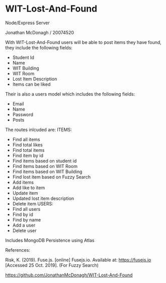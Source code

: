 # WIT-Lost-And-Found
Node/Express Server

Jonathan McDonagh / 20074520

With WIT-Lost-And-Found users will be able to post items they have found, they include the following fields:
  - Student Id
  - Name
  - WIT Building
  - WIT Room
  - Lost Item Description  
  - Items can be liked 

Their is also a users model which includes the following fields:
  - Email
  - Name
  - Password
  - Posts
  
The routes inlcuded are:
ITEMS:
  - Find all items
  - Find total likes
  - Find total items
  - Find item by id
  - Find items based on student id
  - Find items based on WIT Room
  - Find items based on WIT Building
  - Find lost item based on Fuzzy Search
  - Add items
  - Add like to item
  - Update item
  - Updated lost item description
  - Delete item
USERS:
  - Find all users
  - Find by id
  - Find by name
  - Add a user
  - Delete user

Includes MongoDB Persistence using Atlas

References:

Risk, K. (2019). Fuse.js. [online] Fusejs.io. Available at: https://fusejs.io [Accessed 25 Oct. 2019].
(For Fuzzy Search)

https://github.com/JonathanMcDonagh/WIT-Lost-And-Found
